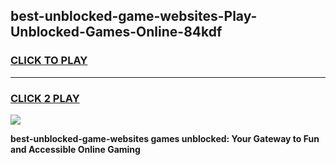 
## best-unblocked-game-websites-Play-Unblocked-Games-Online-84kdf
<h3>
<a href="https://premium76.site?title=best-unblocked-game-websites&ref=25A">CLICK TO PLAY</a></h3>
<hr>

<h3>
<a href="https://premium76.site?title=best-unblocked-game-websites&ref=25A">CLICK 2 PLAY</a>
  
</h3>

<a href="https://premium76.site?title=best-unblocked-game-websites&ref=25A"><img src="https://clearcache.store/games.png"></a>


**best-unblocked-game-websites games unblocked: Your Gateway to Fun and Accessible Online Gaming**

